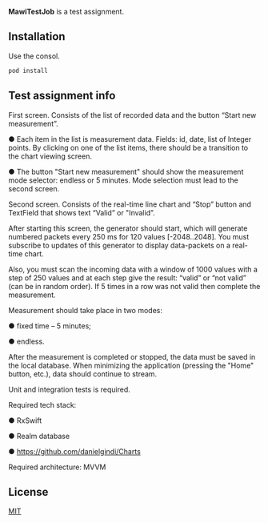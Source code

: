 

**MawiTestJob** is a test assignment.

## Installation

Use the consol.

```bash
pod install
```

## Test assignment info

First screen. Consists of the list of recorded data and the button “Start new measurement”.

● Each item in the list is measurement data. Fields: id, date, list of Integer points. By clicking on one of the list items, there should be a transition to the chart viewing screen.

● The button "Start new measurement" should show the measurement mode selector: endless or 5 minutes. Mode selection must lead to the second screen.

Second screen. Consists of the real-time line chart and “Stop” button and TextField that shows text “Valid” or "Invalid”.

After starting this screen, the generator should start, which will generate numbered packets every 250 ms for 120 values [-2048..2048]. You must subscribe to updates of this generator to display data-packets on a real-time chart.

Also, you must scan the incoming data with a window of 1000 values with a step of 250 values and at each step give the result: “valid” or “not valid” (can be in random order). If 5 times in a row was not valid then complete the measurement.

Measurement should take place in two modes:

● fixed time – 5 minutes;

● endless.

After the measurement is completed or stopped, the data must be saved in the local database. When minimizing the application (pressing the "Home" button, etc.), data should continue to stream.

Unit and integration tests is required.

Required tech stack:

● RxSwift

● Realm database

● https://github.com/danielgindi/Charts

Required architecture: MVVM


## License
[MIT](https://choosealicense.com/licenses/mit/)
